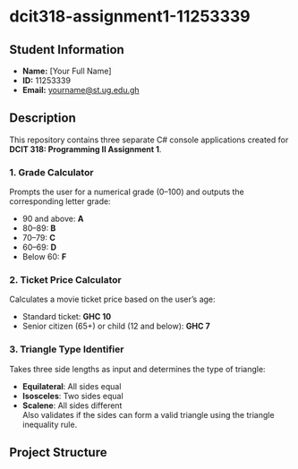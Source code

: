 # dcit318-assignment1-11253339

## Student Information
- **Name:** [Your Full Name]
- **ID:** 11253339
- **Email:** yourname@st.ug.edu.gh

## Description
This repository contains three separate C# console applications created for **DCIT 318: Programming II Assignment 1**.

### 1. Grade Calculator
Prompts the user for a numerical grade (0–100) and outputs the corresponding letter grade:
- 90 and above: **A**
- 80–89: **B**
- 70–79: **C**
- 60–69: **D**
- Below 60: **F**

### 2. Ticket Price Calculator
Calculates a movie ticket price based on the user’s age:
- Standard ticket: **GHC 10**
- Senior citizen (65+) or child (12 and below): **GHC 7**

### 3. Triangle Type Identifier
Takes three side lengths as input and determines the type of triangle:
- **Equilateral**: All sides equal  
- **Isosceles**: Two sides equal  
- **Scalene**: All sides different  
Also validates if the sides can form a valid triangle using the triangle inequality rule.

## Project Structure
